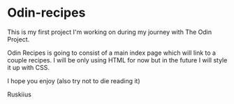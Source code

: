 # Odin-recipes
This is my first project I'm working on during my journey with The Odin Project.

Odin Recipes is going to consist of a main index page which will link to a couple recipes.
I will be only using HTML for now but in the future I will style it up with CSS.


I hope you enjoy (also try not to die reading it)

Ruskiius